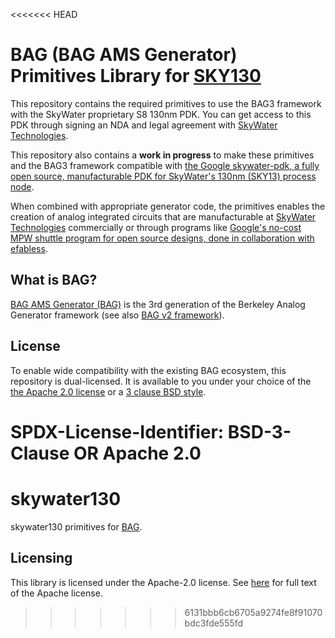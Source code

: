 <<<<<<< HEAD
# BAG (BAG AMS Generator) Primitives Library for [SKY130](https://github.com/google/skywater-pdk)

This repository contains the required primitives to use the BAG3 framework with
the SkyWater proprietary S8 130nm PDK. You can get access to this PDK through
signing an NDA and legal agreement with
[SkyWater Technologies](https://www.skywatertechnology.com/).

This repository also contains a **work in progress** to make these primitives
and the BAG3 framework compatible with
[the Google skywater-pdk, a fully open source, manufacturable PDK for SkyWater's 130nm (SKY13) process node](https://github.com/google/skywater-pdk).

When combined with appropriate generator code, the primitives enables the
creation of analog integrated circuits that are manufacturable at
[SkyWater Technologies](https://www.skywatertechnology.com/) commercially or
through programs like
[Google's no-cost MPW shuttle program for open source designs, done in collaboration with efabless](https://efabless.com/open_shuttle_program).

## What is BAG?

[BAG AMS Generator (BAG)](https://github.com/ucb-art/bag) is the 3rd generation
of the Berkeley Analog Generator framework (see also
[BAG v2 framework](https://github.com/ucb-art/bag)).

## License

To enable wide compatibility with the existing BAG ecosystem, this repository
is dual-licensed. It is available to you under your choice of the
[the Apache 2.0 license](LICENSE) or a [3 clause BSD style](LICENSE.alternative).

SPDX-License-Identifier: BSD-3-Clause OR Apache 2.0
=======
# skywater130

skywater130 primitives for [BAG](https://github.com/bluecheetah/bag).

## Licensing

This library is licensed under the Apache-2.0 license.  See [here](LICENSE) for full text of the 
Apache license.
>>>>>>> 6131bbb6cb6705a9274fe8f91070bdc3fde555fd
